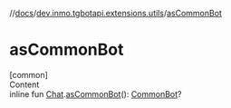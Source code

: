 //[docs](../../index.md)/[dev.inmo.tgbotapi.extensions.utils](index.md)/[asCommonBot](as-common-bot.md)



# asCommonBot  
[common]  
Content  
inline fun [Chat](../dev.inmo.tgbotapi.types.chat.abstracts/-chat/index.md).[asCommonBot](as-common-bot.md)(): [CommonBot](../dev.inmo.tgbotapi.types/-common-bot/index.md)?  



